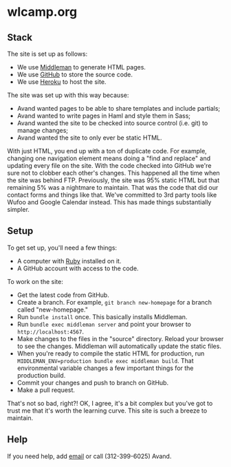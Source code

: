 # wlcamp.org

## Stack

The site is set up as follows:

* We use [Middleman][middleman] to generate HTML pages.
* We use [GitHub][github] to store the source code.
* We use [Heroku][heroku] to host the site.

The site was set up with this way because:

* Avand wanted pages to be able to share templates and include partials;
* Avand wanted to write pages in Haml and style them in Sass;
* Avand wanted the site to be checked into source control (i.e. git)
  to manage changes;
* Avand wanted the site to only ever be static HTML.

With just HTML, you end up with a ton of duplicate code. For example,
changing one navigation element means doing a "find and replace" and
updating every file on the site. With the code checked into GitHub
we're sure not to clobber each other's changes. This happened all
the time when the site was behind FTP. Previously, the site was 95%
static HTML but that remaining 5% was a nightmare to maintain. That
was the code that did our contact forms and things like that. We've
committed to 3rd party tools like Wufoo and Google Calendar instead.
This has made things substantially simpler.

## Setup

To get set up, you'll need a few things:

* A computer with [Ruby][ruby] installed on it.
* A GitHub account with access to the code.

To work on the site:

* Get the latest code from GitHub.
* Create a branch. For example, `git branch new-homepage` for a
  branch called "new-homepage."
* Run `bundle install` once. This basically installs Middleman.
* Run `bundle exec middleman server` and point your browser to
  `http://localhost:4567`.
* Make changes to the files in the "source" directory. Reload your
  browser to see the changes. Middleman will automatically update
  the static files.
* When you're ready to compile the static HTML for production, run
  `MIDDLEMAN_ENV=production bundle exec middleman build`. That
  environmental variable changes a few important things for the
  production build.
* Commit your changes and push to branch on GitHub.
* Make a pull request.

That's not so bad, right?! OK, I agree, it's a bit complex but you've
got to trust me that it's worth the learning curve. This site is such
a breeze to maintain.

## Help

If you need help, add [email][avand] or call (312-399-6025) Avand.

[middleman]: http://middlemanapp.com/
[github]: http://github.com/
[heroku]: http://heroku.com/
[avand]: avand@avandamiri.com
[ruby]: http://www.ruby-lang.org/en/
